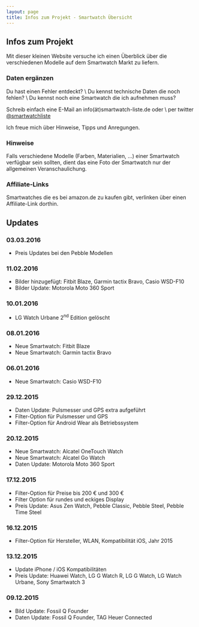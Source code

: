 ```yaml
---
layout: page
title: Infos zum Projekt - Smartwatch Übersicht
---
```


## Infos zum Projekt

Mit dieser kleinen Website versuche ich einen Überblick über die verschiedenen Modelle auf dem Smartwatch Markt zu liefern.



### Daten ergänzen

Du hast einen Fehler entdeckt? \\
Du kennst technische Daten die noch fehlen? \\
Du kennst noch eine Smartwatch die ich aufnehmen muss?

Schreib einfach eine E-Mail an info(ät)smartwatch-liste.de oder \\
per twitter [@smartwatchliste](https://twitter.com/smartwatchliste)

Ich freue mich über Hinweise, Tipps und Anregungen.



### Hinweise 

Falls verschiedene Modelle (Farben, Materialien, ...) einer Smartwatch verfügbar sein sollten, dient das eine Foto der Smartwatch nur der allgemeinen Veranschaulichung.


### Affiliate-Links

Smartwatches die es bei amazon.de zu kaufen gibt, verlinken über einen Affiliate-Link dorthin.


## Updates

### 03.03.2016
* Preis Updates bei den Pebble Modellen

### 11.02.2016
* Bilder hinzugefügt: Fitbit Blaze, Garmin tactix Bravo, Casio WSD-F10
* Bilder Update: Motorola Moto 360 Sport

### 10.01.2016
* LG Watch Urbane 2<sup>nd</sup> Edition gelöscht

### 08.01.2016
* Neue Smartwatch: Fitbit Blaze
* Neue Smartwatch: Garmin tactix Bravo

### 06.01.2016
* Neue Smartwatch: Casio WSD-F10

### 29.12.2015
* Daten Update: Pulsmesser und GPS extra aufgeführt
* Filter-Option für Pulsmesser und GPS
* Filter-Option für Android Wear als Betriebssystem

### 20.12.2015
* Neue Smartwatch: Alcatel OneTouch Watch
* Neue Smartwatch: Alcatel Go Watch
* Daten Update: Motorola Moto 360 Sport

### 17.12.2015
* Filter-Option für Preise bis 200 € und 300 €
* Filter Option für rundes und eckiges Display
* Preis Update: Asus Zen Watch, Pebble Classic, Pebble Steel, Pebble Time Steel

### 16.12.2015
* Filter-Option für Hersteller, WLAN, Kompatibilität iOS, Jahr 2015

### 13.12.2015
* Update iPhone / iOS Kompatibilitäten
* Preis Update: Huawei Watch, LG G Watch R, LG G Watch, LG Watch Urbane, Sony Smartwatch 3

### 09.12.2015
* Bild Update: Fossil Q Founder
* Daten Update: Fossil Q Founder, TAG Heuer Connected
